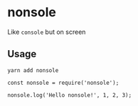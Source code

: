 # nonsole
Like `console` but on screen

## Usage

```
yarn add nonsole
```

```
const nonsole = require('nonsole');

nonsole.log('Hello nonsole!', 1, 2, 3);
```
